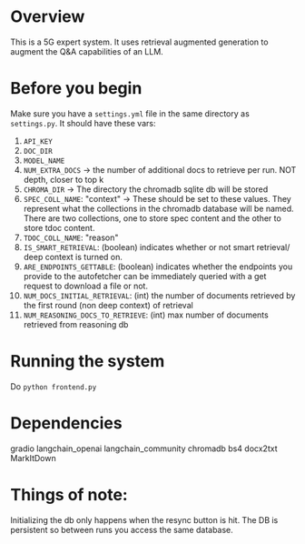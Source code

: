 # Overview
This is a 5G expert system. It uses retrieval augmented generation to augment the Q&A capabilities of an LLM. 


# Before you begin
Make sure you have a `settings.yml` file in the same directory as `settings.py`.
It should have these vars:
1. `API_KEY`
2. `DOC_DIR`
3. `MODEL_NAME`
4. `NUM_EXTRA_DOCS` -> the number of additional docs to retrieve per run. NOT depth, closer to top k
5. `CHROMA_DIR` -> The directory the chromadb sqlite db will be stored
6. `SPEC_COLL_NAME`: "context" -> These should be set to these values. They represent what the collections in the chromadb database will be named. There are two collections, one to store spec content and the other to store tdoc content.
7. `TDOC_COLL_NAME`: "reason"
8. `IS_SMART_RETRIEVAL`: (boolean) indicates whether or not smart retrieval/ deep context is turned on.
9. `ARE_ENDPOINTS_GETTABLE`: (boolean) indicates whether the endpoints you provide to the autofetcher can be immediately queried with a get request to download a file or not.
10. `NUM_DOCS_INITIAL_RETRIEVAL`: (int) the number of documents retrieved by the first round (non deep context) of retrieval
11. `NUM_REASONING_DOCS_TO_RETRIEVE`: (int) max number of documents retrieved from reasoning db


# Running the system
Do `python frontend.py`


# Dependencies
gradio
langchain_openai
langchain_community
chromadb
bs4
docx2txt
MarkItDown

# Things of note:
Initializing the db only happens when the resync button is hit. 
The DB is persistent so between runs you access the same database.